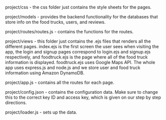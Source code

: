 project/css - the css folder just contains the style sheets for the pages.

project/models - provides the backend functionality for the databases that store info on the food trucks, users, and reviews.

project/routes/routes.js - contains the functions for the routes.

project/views - this folder just contains the .ejs files that renders all the different pages. index.ejs is the first screen the user sees when visiting the app, the login and signup pages correspond to login.ejs and signup.ejs respectively, and foodtruck.ejs is the page where all of the food truck information is displayed. foodtruck.ejs uses Google Maps API. The whole app uses express.js and node.js and we store user and food truck information using Amazon DynamoDB.

project/app.js - contains all the routes for each page.

project/config.json - contains the configuration data. Make sure to change this to the correct key ID and access key, which is given on our step by step directions.

project/loader.js - sets up the data.